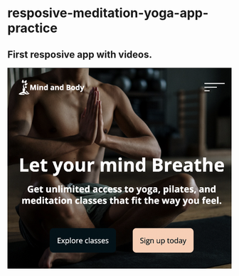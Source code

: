 # resposive-meditation-yoga-app-practice
## First resposive app with videos.
![r-meditation-app](images/meditation.png)
